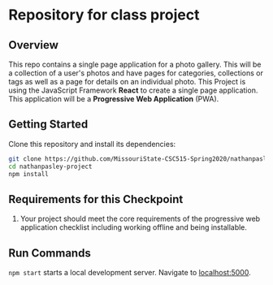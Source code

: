 # Repository for class project
## Overview
This repo contains a single page application for a photo gallery. This will be a collection of a user's photos and have pages for categories, collections or tags as well as a page for details on an individual photo. This Project is using the JavaScript Framework **React** to create a single page application. This application will be a **Progressive Web Application** (PWA).

## Getting Started
Clone this repository and install its dependencies:

```bash
git clone https://github.com/MissouriState-CSC515-Spring2020/nathanpasley-project.git
cd nathanpasley-project
npm install
```

## Requirements for this Checkpoint

 1. Your project should meet the core requirements of the progressive web application checklist including working offline and being installable.

## Run Commands 
`npm start` starts a local development server.  Navigate to [localhost:5000](http://localhost:5000).  